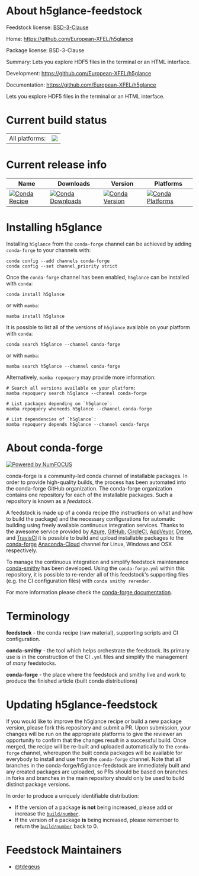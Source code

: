 About h5glance-feedstock
========================

Feedstock license: [BSD-3-Clause](https://github.com/conda-forge/h5glance-feedstock/blob/main/LICENSE.txt)

Home: https://github.com/European-XFEL/h5glance

Package license: BSD-3-Clause

Summary: Lets you explore HDF5 files in the terminal or an HTML interface.

Development: https://github.com/European-XFEL/h5glance

Documentation: https://github.com/European-XFEL/h5glance

Lets you explore HDF5 files in the terminal or an HTML interface.

Current build status
====================


<table><tr><td>All platforms:</td>
    <td>
      <a href="https://dev.azure.com/conda-forge/feedstock-builds/_build/latest?definitionId=19275&branchName=main">
        <img src="https://dev.azure.com/conda-forge/feedstock-builds/_apis/build/status/h5glance-feedstock?branchName=main">
      </a>
    </td>
  </tr>
</table>

Current release info
====================

| Name | Downloads | Version | Platforms |
| --- | --- | --- | --- |
| [![Conda Recipe](https://img.shields.io/badge/recipe-h5glance-green.svg)](https://anaconda.org/conda-forge/h5glance) | [![Conda Downloads](https://img.shields.io/conda/dn/conda-forge/h5glance.svg)](https://anaconda.org/conda-forge/h5glance) | [![Conda Version](https://img.shields.io/conda/vn/conda-forge/h5glance.svg)](https://anaconda.org/conda-forge/h5glance) | [![Conda Platforms](https://img.shields.io/conda/pn/conda-forge/h5glance.svg)](https://anaconda.org/conda-forge/h5glance) |

Installing h5glance
===================

Installing `h5glance` from the `conda-forge` channel can be achieved by adding `conda-forge` to your channels with:

```
conda config --add channels conda-forge
conda config --set channel_priority strict
```

Once the `conda-forge` channel has been enabled, `h5glance` can be installed with `conda`:

```
conda install h5glance
```

or with `mamba`:

```
mamba install h5glance
```

It is possible to list all of the versions of `h5glance` available on your platform with `conda`:

```
conda search h5glance --channel conda-forge
```

or with `mamba`:

```
mamba search h5glance --channel conda-forge
```

Alternatively, `mamba repoquery` may provide more information:

```
# Search all versions available on your platform:
mamba repoquery search h5glance --channel conda-forge

# List packages depending on `h5glance`:
mamba repoquery whoneeds h5glance --channel conda-forge

# List dependencies of `h5glance`:
mamba repoquery depends h5glance --channel conda-forge
```


About conda-forge
=================

[![Powered by
NumFOCUS](https://img.shields.io/badge/powered%20by-NumFOCUS-orange.svg?style=flat&colorA=E1523D&colorB=007D8A)](https://numfocus.org)

conda-forge is a community-led conda channel of installable packages.
In order to provide high-quality builds, the process has been automated into the
conda-forge GitHub organization. The conda-forge organization contains one repository
for each of the installable packages. Such a repository is known as a *feedstock*.

A feedstock is made up of a conda recipe (the instructions on what and how to build
the package) and the necessary configurations for automatic building using freely
available continuous integration services. Thanks to the awesome service provided by
[Azure](https://azure.microsoft.com/en-us/services/devops/), [GitHub](https://github.com/),
[CircleCI](https://circleci.com/), [AppVeyor](https://www.appveyor.com/),
[Drone](https://cloud.drone.io/welcome), and [TravisCI](https://travis-ci.com/)
it is possible to build and upload installable packages to the
[conda-forge](https://anaconda.org/conda-forge) [Anaconda-Cloud](https://anaconda.org/)
channel for Linux, Windows and OSX respectively.

To manage the continuous integration and simplify feedstock maintenance
[conda-smithy](https://github.com/conda-forge/conda-smithy) has been developed.
Using the ``conda-forge.yml`` within this repository, it is possible to re-render all of
this feedstock's supporting files (e.g. the CI configuration files) with ``conda smithy rerender``.

For more information please check the [conda-forge documentation](https://conda-forge.org/docs/).

Terminology
===========

**feedstock** - the conda recipe (raw material), supporting scripts and CI configuration.

**conda-smithy** - the tool which helps orchestrate the feedstock.
                   Its primary use is in the construction of the CI ``.yml`` files
                   and simplify the management of *many* feedstocks.

**conda-forge** - the place where the feedstock and smithy live and work to
                  produce the finished article (built conda distributions)


Updating h5glance-feedstock
===========================

If you would like to improve the h5glance recipe or build a new
package version, please fork this repository and submit a PR. Upon submission,
your changes will be run on the appropriate platforms to give the reviewer an
opportunity to confirm that the changes result in a successful build. Once
merged, the recipe will be re-built and uploaded automatically to the
`conda-forge` channel, whereupon the built conda packages will be available for
everybody to install and use from the `conda-forge` channel.
Note that all branches in the conda-forge/h5glance-feedstock are
immediately built and any created packages are uploaded, so PRs should be based
on branches in forks and branches in the main repository should only be used to
build distinct package versions.

In order to produce a uniquely identifiable distribution:
 * If the version of a package **is not** being increased, please add or increase
   the [``build/number``](https://docs.conda.io/projects/conda-build/en/latest/resources/define-metadata.html#build-number-and-string).
 * If the version of a package **is** being increased, please remember to return
   the [``build/number``](https://docs.conda.io/projects/conda-build/en/latest/resources/define-metadata.html#build-number-and-string)
   back to 0.

Feedstock Maintainers
=====================

* [@tdegeus](https://github.com/tdegeus/)


<!-- dummy commit to enable rerendering -->

